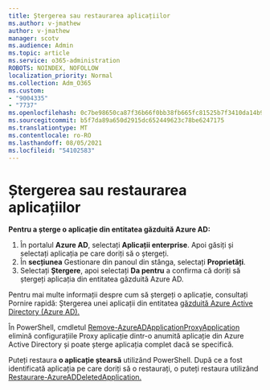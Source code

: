 ```yaml
---
title: Ștergerea sau restaurarea aplicațiilor
ms.author: v-jmathew
author: v-jmathew
manager: scotv
ms.audience: Admin
ms.topic: article
ms.service: o365-administration
ROBOTS: NOINDEX, NOFOLLOW
localization_priority: Normal
ms.collection: Adm_O365
ms.custom:
- "9004335"
- "7737"
ms.openlocfilehash: 0c7be98650ca87f36b66f0bb38fb665fc81525b7f3410da14b99fb67468c1e73
ms.sourcegitcommit: b5f7da89a650d2915dc652449623c78be6247175
ms.translationtype: MT
ms.contentlocale: ro-RO
ms.lasthandoff: 08/05/2021
ms.locfileid: "54102583"
---
```

# <a name="delete-or-restore-applications"></a>Ștergerea sau restaurarea aplicațiilor

**Pentru a șterge o aplicație din entitatea găzduită Azure AD:**

1. În portalul **Azure AD**, selectați **Aplicații enterprise**. Apoi găsiți și selectați aplicația pe care doriți să o ștergeți.
2. În **secțiunea** Gestionare din panoul din stânga, selectați **Proprietăți**.
3. Selectați **Ștergere**, apoi selectați **Da pentru** a confirma că doriți să ștergeți aplicația din entitatea găzduită Azure AD.

Pentru mai multe informații despre cum să ștergeți o aplicație, consultați Pornire rapidă: Ștergerea unei aplicații din entitatea [găzduită Azure Active Directory (Azure AD).](https://docs.microsoft.com/azure/active-directory/manage-apps/delete-application-portal#delete-an-application-from-your-azure-ad-tenant)

În PowerShell, cmdletul [Remove-AzureADApplicationProxyApplication](https://docs.microsoft.com/powershell/module/azuread/remove-azureadapplicationproxyapplication) elimină configurațiile Proxy aplicație dintr-o anumită aplicație din Azure Active Directory și poate șterge aplicația complet dacă se specifică.

Puteți restaura **o aplicație ștearsă** utilizând PowerShell. După ce a fost identificată aplicația pe care doriți să o restaurați, o puteți restaura utilizând [Restaurare-AzureADDeletedApplication.](https://docs.microsoft.com/powershell/module/azuread/restore-azureaddeletedapplication)
